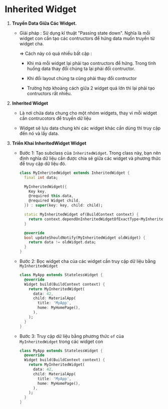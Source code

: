# Inherited Widget

1. **Truyền Data Giữa Các Widget.**
   
   - Giải pháp : Sử dụng kĩ thuật "Passing state down". Nghĩa là mỗi widget con cần tạo các contructors để hứng data muốn truyền từ widget cha. 
     
     =>  Cách này có quá nhiều bất cập :
     
     - Khi mà mỗi widget lại phải tạo contructors để hứng. Trong tình huống data thay đổi chúng ta lại phải đổi contructor.
     
     - Khi đổi layout chúng ta cũng phải thay đổi contructor
     
     - Trường hợp khoảng cách giữa 2 widget quá lớn thì lại phải tạo contructors rất nhiều.

2. **Inherited Widget**
   
   - Là nơi chứa data chung cho một nhóm widgets, thay vì mỗi widget cần contrucotors để truyền dữ liệu
   
   - Widget sẽ lưu data chung khi các widget khác cần dùng thì truy cập đến nó và lấy data.

3. **Triển Khai InheritedWidget Widget**
   
   - Bước 1: Tạo subclass của `InheritedWidget`. Trong class này, bạn nên định nghĩa dữ liệu cần được chia sẻ giữa các widget và phương thức để truy cập dữ liệu đó.
     
     ```dart
     class MyInheritedWidget extends InheritedWidget {
       final int data;
     
       MyInheritedWidget({
         Key key,
         @required this.data,
         @required Widget child,
       }) : super(key: key, child: child);
     
       static MyInheritedWidget of(BuildContext context) {
         return context.dependOnInheritedWidgetOfExactType<MyInheritedWidget>();
       }
     
       @override
       bool updateShouldNotify(MyInheritedWidget oldWidget) {
         return data != oldWidget.data;
       }
     }
     ```
   
   - Bước 2: Bọc widget cha của các widget cần truy cập dữ liệu bằng `MyInheritedWidget`
     
     ```dart
     class MyApp extends StatelessWidget {
       @override
       Widget build(BuildContext context) {
         return MyInheritedWidget(
           data: 42,
           child: MaterialApp(
             title: 'MyApp',
             home: MyHomePage(),
           ),
         );
       }
     }
     ```
   
   - Bước 3: Truy cập dữ liệu bằng phương thức `of` của `MyInheritedWidget` trong các widget con
     
     ```dart
     class MyApp extends StatelessWidget {
       @override
       Widget build(BuildContext context) {
         return MyInheritedWidget(
           data: 42,
           child: MaterialApp(
             title: 'MyApp',
             home: MyHomePage(),
           ),
         );
       }
     }
     ```
     
     

    
